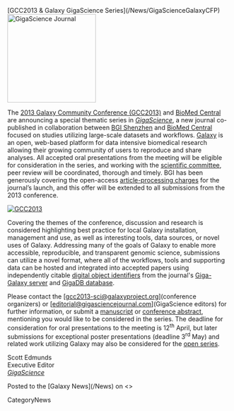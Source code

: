 <div class='newsItemHeader'>[GCC2013 & Galaxy GigaScience Series](/News/GigaScienceGalaxyCFP)</div>

<div class='right'><a href='http://www.gigasciencejournal.com/'><img src='/Images/Logos/GigaScienceLogo250.png' alt='GigaScience Journal' width="200" /></a></div>

The [2013 Galaxy Community Conference (GCC2013)](/Events/GCC2013) and [BioMed Central](http://www.biomedcentral.com/) are announcing a special thematic series in *[GigaScience](http://www.gigasciencejournal.com/)*, a new journal co-published in collaboration between [BGI Shenzhen](http://www.genomics.cn/en/index) and [BioMed Central](http://www.biomedcentral.com/) focused on studies utilizing large-scale datasets and workflows. [Galaxy](http://galaxyproject.org) is an open, web-based platform for data intensive biomedical research allowing their growing community of users to reproduce and share analyses. All accepted oral presentations from the meeting will be eligible for consideration in the series, and working with the [scientific committee](/Events/GCC2013/Organizers.md#scientific_committee), peer review will be coordinated, thorough and timely. BGI has been generously covering the open-access [article-processing charges](http://www.gigasciencejournal.com/about/apcfaq) for the journal’s launch, and this offer will be extended to all submissions from the 2013 conference. 

<div class='left'><a href='/Events/GCC2013.md'><img src='/Images/Logos/GCC2013Logo200.png' alt='GCC2013'  /></a></div>

Covering the themes of the conference, discussion and research is considered highlighting best practice for local Galaxy installation, management and use, as well as interesting tools, data sources, or novel uses of Galaxy. Addressing many of the goals of Galaxy to enable more accessible, reproducible, and transparent genomic science, submissions can utilize a novel format, where all of the workflows, tools and supporting data can be hosted and integrated into accepted papers using independently citable [digital object identifiers](http://en.wikipedia.org/wiki/Digital_object_identifier) from the journal's [Giga-Galaxy server](http://galaxy.cbiit.cuhk.edu.hk/) and [GigaDB database](http://gigadb.org/).

Please contact the [gcc2013-sci@galaxyproject.org](conference organizers) or [editorial@gigasciencejournal.com](GigaScience editors) for further information, or submit a [manuscript](http://www.gigasciencejournal.com/authors/instructions/research) or [conference abstract](/Events/GCC2013/Abstracts), mentioning you would like to be considered in the series. The deadline for consideration for oral presentations to the meeting is 12<sup>th</sup> April, but later submissions for exceptional poster presentations (deadline 3<sup>rd</sup> May) and related work utilizing Galaxy may also be considered for the [open series](http://www.gigasciencejournal.com/series).

Scott Edmunds<br />
Executive Editor<br />
*[GigaScience](http://www.gigasciencejournal.com/)*


<div class='newsItemFooter'>Posted to the [Galaxy News](/News) on <<Date(2013-04-04T21:49:50Z)>></div>

CategoryNews
